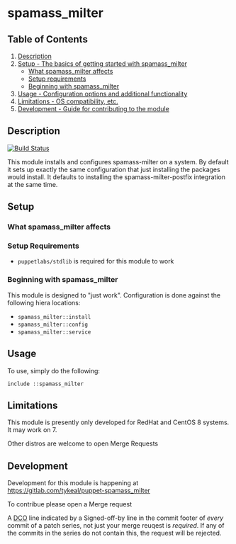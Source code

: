 # spamass_milter

## Table of Contents

1. [Description](#description)
1. [Setup - The basics of getting started with spamass_milter](#setup)
    * [What spamass_milter affects](#what-spamass_milter-affects)
    * [Setup requirements](#setup-requirements)
    * [Beginning with spamass_milter](#beginning-with-spamass_milter)
1. [Usage - Configuration options and additional functionality](#usage)
1. [Limitations - OS compatibility, etc.](#limitations)
1. [Development - Guide for contributing to the module](#development)

## Description
[![Build
Status](https://gitlab.com/tykeal/puppet-spamass_milter/badges/main/pipeline.svg)](https://gitlab.com/tykeal/puppet-spamss_milter/-/tree/main)

This module installs and configures spamass-milter on a system. By default it
sets up exactly the same configuration that just installing the packages would
install. It defaults to installing the spamass-milter-postfix integration at the
same time.

## Setup

### What spamass_milter affects

### Setup Requirements

* `puppetlabs/stdlib` is required for this module to work

### Beginning with spamass_milter

This module is designed to "just work". Configuration is done against the
following hiera locations:

* `spamass_milter::install`
* `spamass_milter::config`
* `spamass_milter::service`

## Usage

To use, simply do the following:

```puppet
include ::spamass_milter
```

## Limitations

This module is presently only developed for RedHat and CentOS 8 systems. It may
work on 7.

Other distros are welcome to open Merge Requests

## Development

Development for this module is happening at
https://gitlab.com/tykeal/puppet-spamass_milter

To contribue please open a Merge request

A [DCO](https://developercertificate.org/) line indicated by a Signed-off-by
line in the commit footer of _every_ commit of a patch series, not just your
merge reuqest is _required_. If any of the commits in the series do not contain
this, the request will be rejected.
